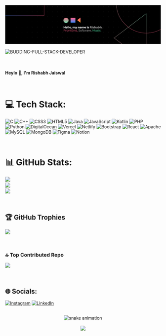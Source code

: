 <div align="center">
  <img src="media/BUDDING-FULL-STACK-DEVELOPER.png" alt="profile-banner"/>
</div>

![BUDDING-FULL-STACK-DEVELOPER](https://github.com/itsRishh/itsRishh/assets/105977672/40243045-7b3f-4f99-b571-baa5bf8dc138)

<br>
<h4 color="#ffffff" align="left">Heylo 👋, I'm Rishabh Jaiswal</h4>

<br>

# 💻 Tech Stack:
![C](https://img.shields.io/badge/c-%2300599C.svg?style=for-the-badge&logo=c&logoColor=white) ![C++](https://img.shields.io/badge/c++-%2300599C.svg?style=for-the-badge&logo=c%2B%2B&logoColor=white) ![CSS3](https://img.shields.io/badge/css3-%231572B6.svg?style=for-the-badge&logo=css3&logoColor=white) ![HTML5](https://img.shields.io/badge/html5-%23E34F26.svg?style=for-the-badge&logo=html5&logoColor=white) ![Java](https://img.shields.io/badge/java-%23ED8B00.svg?style=for-the-badge&logo=openjdk&logoColor=white) ![JavaScript](https://img.shields.io/badge/javascript-%23323330.svg?style=for-the-badge&logo=javascript&logoColor=%23F7DF1E) ![Kotlin](https://img.shields.io/badge/kotlin-%237F52FF.svg?style=for-the-badge&logo=kotlin&logoColor=white) ![PHP](https://img.shields.io/badge/php-%23777BB4.svg?style=for-the-badge&logo=php&logoColor=white) ![Python](https://img.shields.io/badge/python-3670A0?style=for-the-badge&logo=python&logoColor=ffdd54) ![DigitalOcean](https://img.shields.io/badge/DigitalOcean-%230167ff.svg?style=for-the-badge&logo=digitalOcean&logoColor=white) ![Vercel](https://img.shields.io/badge/vercel-%23000000.svg?style=for-the-badge&logo=vercel&logoColor=white) ![Netlify](https://img.shields.io/badge/netlify-%23000000.svg?style=for-the-badge&logo=netlify&logoColor=#00C7B7) ![Bootstrap](https://img.shields.io/badge/bootstrap-%238511FA.svg?style=for-the-badge&logo=bootstrap&logoColor=white) ![React](https://img.shields.io/badge/react-%2320232a.svg?style=for-the-badge&logo=react&logoColor=%2361DAFB) ![Apache](https://img.shields.io/badge/apache-%23D42029.svg?style=for-the-badge&logo=apache&logoColor=white) ![MySQL](https://img.shields.io/badge/mysql-%2300000f.svg?style=for-the-badge&logo=mysql&logoColor=white) ![MongoDB](https://img.shields.io/badge/MongoDB-%234ea94b.svg?style=for-the-badge&logo=mongodb&logoColor=white) ![Figma](https://img.shields.io/badge/figma-%23F24E1E.svg?style=for-the-badge&logo=figma&logoColor=white) ![Notion](https://img.shields.io/badge/Notion-%23000000.svg?style=for-the-badge&logo=notion&logoColor=white)

<br>

# 📊 GitHub Stats:
![](https://github-readme-stats.vercel.app/api?username=itsRishh&theme=gotham&hide_border=false&include_all_commits=true&count_private=true)<br/>
![](https://github-readme-streak-stats.herokuapp.com/?user=itsRishh&theme=gotham&hide_border=false)<br/>
![](https://github-readme-stats.vercel.app/api/top-langs/?username=itsRishh&theme=gotham&hide_border=false&include_all_commits=true&count_private=true&layout=compact)

<br>

## 🏆 GitHub Trophies
![](https://github-profile-trophy.vercel.app/?username=itsRishh&theme=monokai&no-frame=false&no-bg=true&margin-w=4)

<br>

### 🔝 Top Contributed Repo
![](https://github-contributor-stats.vercel.app/api?username=itsRishh&limit=5&theme=radical&combine_all_yearly_contributions=true)

<br>

## 🌐 Socials:
[![Instagram](https://img.shields.io/badge/Instagram-%23E4405F.svg?logo=Instagram&logoColor=white)](https://instagram.com/https://www.instagram.com/notyo.rish/) [![LinkedIn](https://img.shields.io/badge/LinkedIn-%230077B5.svg?logo=linkedin&logoColor=white)](https://linkedin.com/in/https://www.linkedin.com/mwlite/in/rishabh-jaiswal-bb596122a) 

<br>

<div align="center">
  <img src="https://raw.githubusercontent.com/itsRishh/itsRishh/output/snake.svg" alt="snake animation"/>
</div>

<br>

<div align="center">
  <img src="https://profile-counter.glitch.me/itsRishh/count.svg?"/>
</div>


<!-- Proudly created with GPRM ( https://gprm.itsvg.in ) -->
